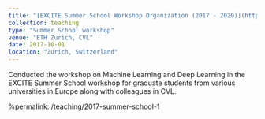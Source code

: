 ```yaml
---
title: "[EXCITE Summer School Workshop Organization (2017 - 2020)](https://excite.ethz.ch/education/summer-school.html)"
collection: teaching
type: "Summer School workshop"
venue: "ETH Zurich, CVL"
date: 2017-10-01
location: "Zurich, Switzerland"
---
```


Conducted the workshop on Machine Learning and Deep Learning in the EXCITE Summer School workshop for graduate students from various universities in Europe along with colleagues in CVL.

%permalink: /teaching/2017-summer-school-1
 
